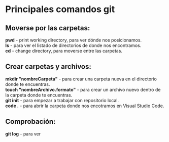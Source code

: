 # Principales comandos git  
  
##  Moverse por las carpetas:
**pwd** - print working directory, para ver dónde nos posicionamos.  
**ls** - para ver el listado de directorios de donde nos encontramos.  
**cd** - change directory, para moverse entre las carpetas.  
  
  ## Crear carpetas y archivos:  
  **mkdir "nombreCarpeta"** - para crear una carpeta nueva en el directorio donde te encuentras.  
  **touch "nombreArchivo.formato"** - para crear un archivo nuevo dentro de la carpeta donde te encuentras.  
  **git init** - para empezar a trabajar con repositorio local.  
  **code \.** - para abrir la carpeta donde nos encotramos en Visual Studio Code.  

  ## Comprobación:  
  **git log** - para ver 
